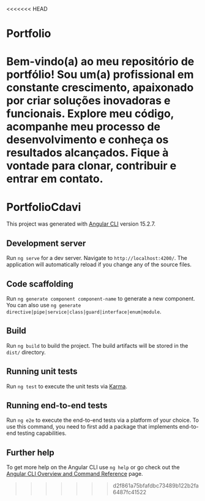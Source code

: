 <<<<<<< HEAD
# Portfolio
Bem-vindo(a) ao meu repositório de portfólio! Sou um(a) profissional em constante crescimento, apaixonado por criar soluções inovadoras e funcionais. Explore meu código, acompanhe meu processo de desenvolvimento e conheça os resultados alcançados. Fique à vontade para clonar, contribuir e entrar em contato. 
=======
# PortfolioCdavi

This project was generated with [Angular CLI](https://github.com/angular/angular-cli) version 15.2.7.

## Development server

Run `ng serve` for a dev server. Navigate to `http://localhost:4200/`. The application will automatically reload if you change any of the source files.

## Code scaffolding

Run `ng generate component component-name` to generate a new component. You can also use `ng generate directive|pipe|service|class|guard|interface|enum|module`.

## Build

Run `ng build` to build the project. The build artifacts will be stored in the `dist/` directory.

## Running unit tests

Run `ng test` to execute the unit tests via [Karma](https://karma-runner.github.io).

## Running end-to-end tests

Run `ng e2e` to execute the end-to-end tests via a platform of your choice. To use this command, you need to first add a package that implements end-to-end testing capabilities.

## Further help

To get more help on the Angular CLI use `ng help` or go check out the [Angular CLI Overview and Command Reference](https://angular.io/cli) page.
>>>>>>> d2f861a75bfafdbc73489b122b2fa6487fc41522
